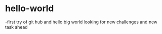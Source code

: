 # hello-world
-first try of git hub and hello big world
looking for new challenges and new task ahead
